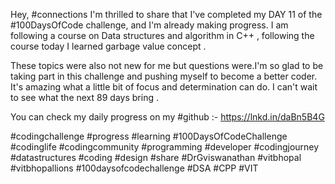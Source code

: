 Hey, #connections I'm thrilled to share that I've completed my DAY 11 of the #100DaysOfCode challenge, and I'm already making progress. I am following a course on Data structures and algorithm in C++ , following the course today I learned garbage value concept  .


These topics were also not new for me but questions were.I'm so glad to be taking part in this challenge and pushing myself to become a better coder. It's amazing what a little bit of focus and determination can do. I can't wait to see what the next 89 days bring .

You can check my daily progress on my #github :- https://lnkd.in/daBn5B4G

#codingchallenge #progress #learning #100DaysOfCodeChallenge #codinglife #codingcommunity #programming #developer #codingjourney #datastructures #coding #design #share #DrGviswanathan #vitbhopal #vitbhopallions #100daysofcodechallenge
#DSA #CPP #VIT
    

